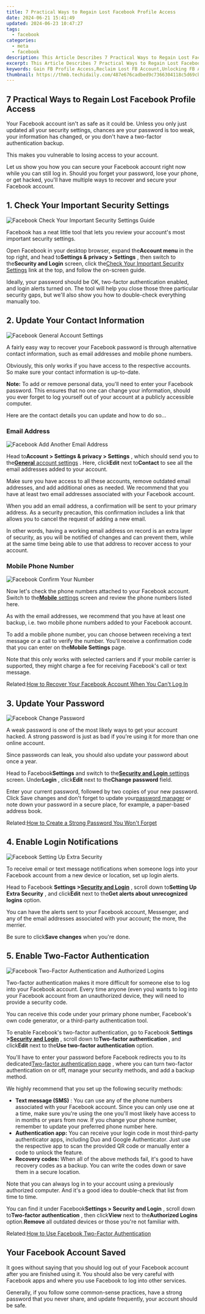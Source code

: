 ```yaml
---
title: 7 Practical Ways to Regain Lost Facebook Profile Access
date: 2024-06-21 15:41:49
updated: 2024-06-23 10:47:27
tags:
  - facebook
categories:
  - meta
  - facebook
description: This Article Describes 7 Practical Ways to Regain Lost Facebook Profile Access
excerpt: This Article Describes 7 Practical Ways to Regain Lost Facebook Profile Access
keywords: Gain FB Profile Access,Reclaim Lost FB Account,Unlocking FB Account,Regain FB Login,Restore FB Profile,Access FB Account,Facebook Profile Recovery
thumbnail: https://thmb.techidaily.com/487e676cadbed9c7366304118c5d69cbccc78efab49f48ed06a998718358fad4.jpg
---
```


## 7 Practical Ways to Regain Lost Facebook Profile Access

 Your Facebook account isn't as safe as it could be. Unless you only just updated all your security settings, chances are your password is too weak, your information has changed, or you don't have a two-factor authentication backup.

This makes you vulnerable to losing access to your account.

 Let us show you how you can secure your Facebook account right now while you can still log in. Should you forget your password, lose your phone, or get hacked, you'll have multiple ways to recover and secure your Facebook account.

## 1\. Check Your Important Security Settings

![Facebook Check Your Important Security Settings Guide](https://static1.makeuseofimages.com/wordpress/wp-content/uploads/2021/12/Facebook-Check-Your-Important-Security-Settings-Guide.jpg)

 Facebook has a neat little tool that lets you review your account's most important security settings.

 Open Facebook in your desktop browser, expand the**Account menu** in the top right, and head to**Settings & privacy > Settings** , then switch to the**Security and Login** screen, click the[Check Your Important Security Settings](https://www.facebook.com/privacy/review/?review%5Fid=573933453011661) link at the top, and follow the on-screen guide.

 Ideally, your password should be OK, two-factor authentication enabled, and login alerts turned on. The tool will help you close those three particular security gaps, but we'll also show you how to double-check everything manually too.

## 2\. Update Your Contact Information

![Facebook General Account Settings](https://static1.makeuseofimages.com/wordpress/wp-content/uploads/2021/12/Facebook-General-Account-Settings.jpg)

 A fairly easy way to recover your Facebook password is through alternative contact information, such as email addresses and mobile phone numbers.

 Obviously, this only works if you have access to the respective accounts. So make sure your contact information is up-to-date.

**Note:** To add or remove personal data, you'll need to enter your Facebook password. This ensures that no one can change your information, should you ever forget to log yourself out of your account at a publicly accessible computer.

Here are the contact details you can update and how to do so...

### Email Address

![Facebook Add Another Email Address](https://static1.makeuseofimages.com/wordpress/wp-content/uploads/2021/12/Facebook-Add-Another-Email-Address.jpg)

 Head to**Account > Settings & privacy > Settings** , which should send you to the[**General** account settings](https://www.facebook.com/settings?tab=account) . Here, click**Edit** next to**Contact** to see all the email addresses added to your account.

 Make sure you have access to all these accounts, remove outdated email addresses, and add additional ones as needed. We recommend that you have at least two email addresses associated with your Facebook account.

 When you add an email address, a confirmation will be sent to your primary address. As a security precaution, this confirmation includes a link that allows you to cancel the request of adding a new email.

 In other words, having a working email address on record is an extra layer of security, as you will be notified of changes and can prevent them, while at the same time being able to use that address to recover access to your account.

### Mobile Phone Number

![Facebook Confirm Your Number](https://static1.makeuseofimages.com/wordpress/wp-content/uploads/2021/12/Facebook-Confirm-Your-Number.jpg)

 Now let's check the phone numbers attached to your Facebook account. Switch to the[**Mobile** settings](https://www.facebook.com/settings?tab=account&section=email&view) screen and review the phone numbers listed here.

 As with the email addresses, we recommend that you have at least one backup, i.e. two mobile phone numbers added to your Facebook account.

 To add a mobile phone number, you can choose between receiving a text message or a call to verify the number. You'll receive a confirmation code that you can enter on the**Mobile Settings** page.

 Note that this only works with selected carriers and if your mobile carrier is supported, they might charge a fee for receiving Facebook's call or text message.

 Related:[How to Recover Your Facebook Account When You Can't Log In](https://www.makeuseof.com/tag/recover-facebook-account-longer-log/)

## 3\. Update Your Password

![Facebook Change Password](https://static1.makeuseofimages.com/wordpress/wp-content/uploads/2021/12/Facebook-Change-Password.jpg)

 A weak password is one of the most likely ways to get your account hacked. A strong password is just as bad if you're using it for more than one online account.

 Since passwords can leak, you should also update your password about once a year.

 Head to Facebook**Settings** and switch to the[**Security and Login** settings](https://www.facebook.com/settings?tab=security&section=browsing&view) screen. Under**Login** , click**Edit** next to the**Change password** field.

 Enter your current password, followed by two copies of your new password. Click Save changes and don't forget to update your[password manager](https://www.makeuseof.com/tag/4-open-source-password-managers-passwords-safe/) or note down your password in a secure place, for example, a paper-based address book.

 Related:[How to Create a Strong Password You Won't Forget](https://www.makeuseof.com/tag/6-tips-for-creating-an-unbreakable-password-that-you-can-remember/)

## 4\. Enable Login Notifications

![Facebook Setting Up Extra Security](https://static1.makeuseofimages.com/wordpress/wp-content/uploads/2021/12/Facebook-Setting-Up-Extra-Security.jpg)

 To receive email or text message notifications when someone logs into your Facebook account from a new device or location, set up login alerts.

 Head to Facebook **Settings >[Security and Login](https://www.facebook.com/settings?tab=security)**  , scroll down to**Setting Up Extra Security** , and click**Edit** next to the**Get alerts about unrecognized logins** option.

 You can have the alerts sent to your Facebook account, Messenger, and any of the email addresses associated with your account; the more, the merrier.

 Be sure to click**Save changes** when you're done.

## 5\. Enable Two-Factor Authentication

![Facebook Two-Factor Authentication and Authorized Logins](https://static1.makeuseofimages.com/wordpress/wp-content/uploads/2021/12/Facebook-Two-Factor-Authentication-and-Authorized-Logins.jpg)

 Two-factor authentication makes it more difficult for someone else to log into your Facebook account. Every time anyone (even you) wants to log into your Facebook account from an unauthorized device, they will need to provide a security code.

 You can receive this code under your primary phone number, Facebook's own code generator, or a third-party authentication tool.

 To enable Facebook's two-factor authentication, go to Facebook **Settings >[Security and Login](https://www.facebook.com/settings?tab=security)**  , scroll down to**Two-factor authentication** , and click**Edit** next to the**Use two-factor authentication** option.

 You'll have to enter your password before Facebook redirects you to its dedicated[Two-factor authentication page](https://www.facebook.com/security/2fac/settings) , where you can turn two-factor authentication on or off, manage your security methods, and add a backup method.

We highly recommend that you set up the following security methods:

* **Text message (SMS)** : You can use any of the phone numbers associated with your Facebook account. Since you can only use one at a time, make sure you're using the one you'll most likely have access to in months or years from now. If you change your phone number, remember to update your preferred phone number here.
* **Authentication app:** You can receive your login code in most third-party authenticator apps, including Duo and Google Authenticator. Just use the respective app to scan the provided QR code or manually enter a code to unlock the feature.
* **Recovery codes:** When all of the above methods fail, it's good to have recovery codes as a backup. You can write the codes down or save them in a secure location.

 Note that you can always log in to your account using a previously authorized computer. And it's a good idea to double-check that list from time to time.

 You can find it under Facebook**Settings > Security and Login** , scroll down to**Two-factor authentication** , then click**View** next to the**Authorized Logins** option.**Remove** all outdated devices or those you're not familiar with.

 Related:[How to Use Facebook Two-Factor Authentication](https://www.makeuseof.com/tag/how-to-use-facebook-login-approvals-code-generator-android/)

## Your Facebook Account Saved

 It goes without saying that you should log out of your Facebook account after you are finished using it. You should also be very careful with Facebook apps and where you use Facebook to log into other services.

 Generally, if you follow some common-sense practices, have a strong password that you never share, and update frequently, your account should be safe.


<ins class="adsbygoogle"
     style="display:block"
     data-ad-format="autorelaxed"
     data-ad-client="ca-pub-7571918770474297"
     data-ad-slot="1223367746"></ins>



<ins class="adsbygoogle"
     style="display:block"
     data-ad-client="ca-pub-7571918770474297"
     data-ad-slot="8358498916"
     data-ad-format="auto"
     data-full-width-responsive="true"></ins>
